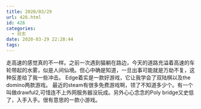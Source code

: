 ```yaml
---
title: 2020/03/29
url: 426.html
id: 426
categories:
  - 日志
date: 2020-03-29 22:28:44
tags:
---
```


走高速的感觉真的不一样。之前一次遇到猫躺在路边，今天的道路充溢着高速的车轮带起的水雾，似是人间仙境。但心中确是知道，一旦出事可能就是万劫不复，这种反差给了我一些冲击。 Edge着实是一款好游戏，它让我学会了双陆棋以及the domino两款游戏。 最近的steam有很多免费游戏啊，领了不知道多少个。有一个叫做drawful2,可惜连不上外网服务器没玩成。另外心心念念的Poly bridge又史低了，入手入手。很有意思的一款小游戏。
